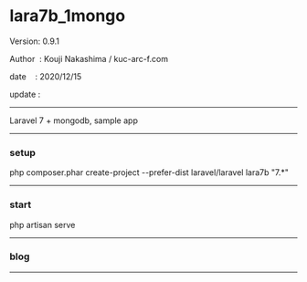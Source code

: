 ﻿# lara7b_1mongo

 Version: 0.9.1

 Author  : Kouji Nakashima / kuc-arc-f.com

 date    : 2020/12/15

 update :

***

Laravel 7 + mongodb, sample app

***
### setup

php composer.phar create-project --prefer-dist laravel/laravel lara7b "7.*"

***
### start

php artisan serve

***
### blog


***




